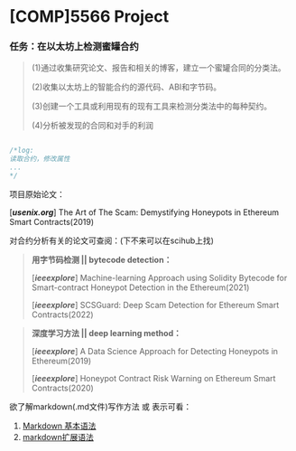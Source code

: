 # [COMP]5566 Project

### 任务：在以太坊上检测蜜罐合约
> 
> (1)通过收集研究论文、报告和相关的博客，建立一个蜜罐合同的分类法。
> 
> (2)收集以太坊上的智能合约的源代码、ABI和字节码。
> 
> (3)创建一个工具或利用现有的现有工具来检测分类法中的每种契约。
> 
> (4)分析被发现的合同和对手的利润

~~~C++

/*log:
读取合约，修改属性
... 
*/
~~~

项目原始论文：

[**_usenix.org_**] The Art of The Scam: Demystifying Honeypots in Ethereum Smart Contracts(2019)


对合约分析有关的论文可查阅：(下不来可以在scihub上找)

> **用字节码检测 || bytecode detection：**
> 
> [**_ieeexplore_**] Machine-learning Approach using Solidity Bytecode for Smart-contract Honeypot Detection in the Ethereum(2021)
> 
> [**_ieeexplore_**] SCSGuard: Deep Scam Detection for Ethereum Smart Contracts(2022)

> **深度学习方法 || deep learning method：**
> 
> [**_ieeexplore_**] A Data Science Approach for Detecting Honeypots in Ethereum(2019)
> 
> [**_ieeexplore_**] Honeypot Contract Risk Warning on Ethereum Smart Contracts(2020)


欲了解markdown(.md文件)写作方法 或 表示可看：
1. [Markdown 基本语法](https://markdown.com.cn/basic-syntax/ "markdown基础语法")
2. [markdown扩展语法](https://markdown.com.cn/extended-syntax/ "markdown扩展语法")

